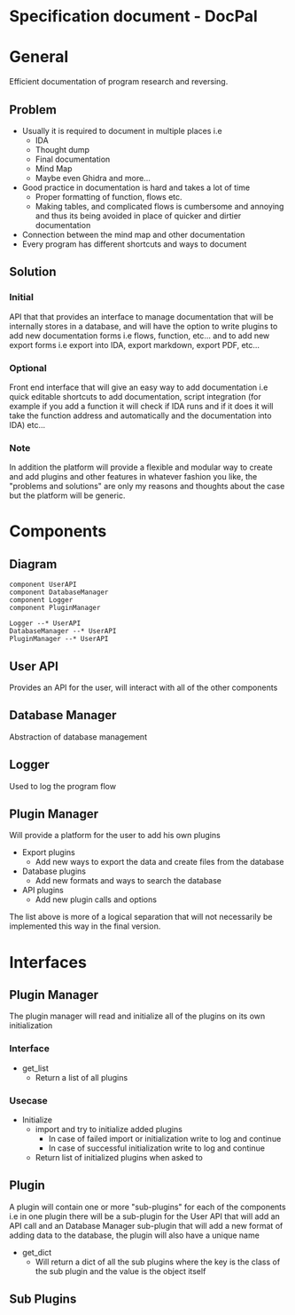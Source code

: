 # **Specification document - DocPal**
# General
Efficient documentation of program research and reversing.

## Problem
- Usually it is required to document in multiple places i.e
    - IDA
    - Thought dump
    - Final documentation
    - Mind Map
    - Maybe even Ghidra and more...
- Good practice in documentation is hard and takes a lot of time
    - Proper formatting of function, flows etc.
    - Making tables, and complicated flows is cumbersome and annoying and thus its being avoided in place of quicker and dirtier documentation
- Connection between the mind map and other documentation
- Every program has different shortcuts and ways to document

## Solution
### Initial
API that that provides an interface to manage documentation that will be internally stores in a database, and will have the option to write plugins to add new documentation forms i.e flows, function, etc... and to add new export forms i.e export into IDA, export markdown, export PDF, etc...

### Optional
Front end interface that will give an easy way to add documentation i.e quick editable shortcuts to add documentation, script integration (for example if you add a function it will check if IDA runs and if it does it will take the function address and automatically and the documentation into IDA) etc...

### Note
In addition the platform will provide a flexible and modular way to create and add plugins and other features in whatever fashion you like, the "problems and solutions" are only my reasons and thoughts about the case but the platform will be generic.

# Components
## Diagram
```puml
component UserAPI
component DatabaseManager
component Logger
component PluginManager

Logger --* UserAPI
DatabaseManager --* UserAPI
PluginManager --* UserAPI
```
## User API
Provides an API for the user, will interact with all of the other components

## Database Manager
Abstraction of database management

## Logger
Used to log the program flow

## Plugin Manager
Will provide a platform for the user to add his own plugins
- Export plugins
    - Add new ways to export the data and create files from the database
- Database plugins
    - Add new formats and ways to search the database
- API plugins
    - Add new plugin calls and options

 The list above is more of a logical separation that will not necessarily be implemented this way in the final version. 

# Interfaces
## Plugin Manager
The plugin manager will read and initialize all of the plugins on its own initialization

### Interface
- get_list
    - Return a list of all plugins

### Usecase
- Initialize
    - import and try to initialize added plugins
        - In case of failed import or initialization write to log and continue
        - In case of successful initialization write to log and continue
    - Return list of initialized plugins when asked to

## Plugin 
A plugin will contain one or more "sub-plugins" for each of the components i.e in one plugin there will be a sub-plugin for the User API that will add an API call and an Database Manager sub-plugin that will add a new format of adding data to the database, the plugin will also have a unique name
- get_dict
    - Will return a dict of all the sub plugins where the key is the class of the sub plugin and the value is the object itself

## Sub Plugins